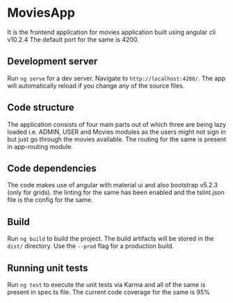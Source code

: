 # MoviesApp

It is the frontend application for movies application built using angular cli v10.2.4
The default port for the same is 4200.

## Development server

Run `ng serve` for a dev server. Navigate to `http://localhost:4200/`. The app will automatically reload if you change any of the source files.

## Code structure

The application consists of four main parts out of which three are being lazy loaded i.e. ADMIN, USER and Movies modules as the users might not sign in but just go through the movies available. The routing for the same is present in app-routing module.

## Code dependencies

The code makes use of angular with material ui and also bootstrap v5.2.3 (only for grids). the linting for the same has been enabled and the tslint.json file is the config for the same.

## Build

Run `ng build` to build the project. The build artifacts will be stored in the `dist/` directory. Use the `--prod` flag for a production build.

## Running unit tests

Run `ng test` to execute the unit tests via Karma and all of the same is present in spec.ts file. The current code coverage for the same is 95%
